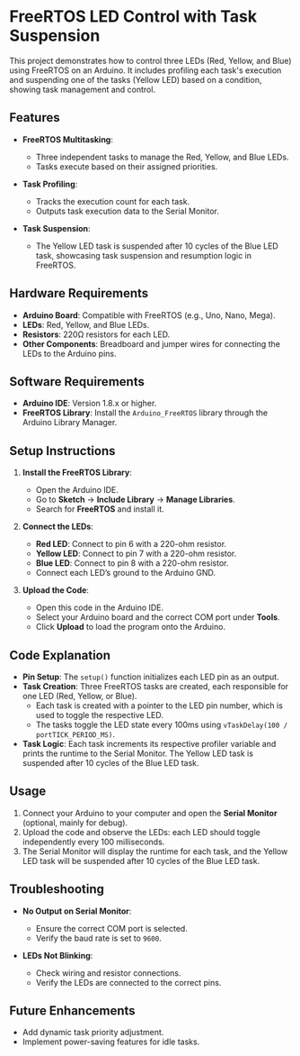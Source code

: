 # FreeRTOS LED Control with Task Suspension

This project demonstrates how to control three LEDs (Red, Yellow, and Blue) using FreeRTOS on an Arduino. It includes profiling each task's execution and suspending one of the tasks (Yellow LED) based on a condition, showing task management and control.

## Features

- **FreeRTOS Multitasking**: 
  - Three independent tasks to manage the Red, Yellow, and Blue LEDs.
  - Tasks execute based on their assigned priorities.

- **Task Profiling**: 
  - Tracks the execution count for each task.
  - Outputs task execution data to the Serial Monitor.

- **Task Suspension**: 
  - The Yellow LED task is suspended after 10 cycles of the Blue LED task, showcasing task suspension and resumption logic in FreeRTOS.

## Hardware Requirements

- **Arduino Board**: Compatible with FreeRTOS (e.g., Uno, Nano, Mega).
- **LEDs**: Red, Yellow, and Blue LEDs.
- **Resistors**: 220Ω resistors for each LED.
- **Other Components**: Breadboard and jumper wires for connecting the LEDs to the Arduino pins.

## Software Requirements

- **Arduino IDE**: Version 1.8.x or higher.
- **FreeRTOS Library**: Install the `Arduino_FreeRTOS` library through the Arduino Library Manager.

## Setup Instructions

1. **Install the FreeRTOS Library**:
   - Open the Arduino IDE.
   - Go to **Sketch** -> **Include Library** -> **Manage Libraries**.
   - Search for **FreeRTOS** and install it.

2. **Connect the LEDs**:
   - **Red LED**: Connect to pin 6 with a 220-ohm resistor.
   - **Yellow LED**: Connect to pin 7 with a 220-ohm resistor.
   - **Blue LED**: Connect to pin 8 with a 220-ohm resistor.
   - Connect each LED’s ground to the Arduino GND.

3. **Upload the Code**:
   - Open this code in the Arduino IDE.
   - Select your Arduino board and the correct COM port under **Tools**.
   - Click **Upload** to load the program onto the Arduino.

## Code Explanation

- **Pin Setup**: The `setup()` function initializes each LED pin as an output.
- **Task Creation**: Three FreeRTOS tasks are created, each responsible for one LED (Red, Yellow, or Blue).
  - Each task is created with a pointer to the LED pin number, which is used to toggle the respective LED.
  - The tasks toggle the LED state every 100ms using `vTaskDelay(100 / portTICK_PERIOD_MS)`.
- **Task Logic**: Each task increments its respective profiler variable and prints the runtime to the Serial Monitor. The Yellow LED task is suspended after 10 cycles of the Blue LED task.

## Usage

1. Connect your Arduino to your computer and open the **Serial Monitor** (optional, mainly for debug).
2. Upload the code and observe the LEDs: each LED should toggle independently every 100 milliseconds.
3. The Serial Monitor will display the runtime for each task, and the Yellow LED task will be suspended after 10 cycles of the Blue LED task.

## Troubleshooting

- **No Output on Serial Monitor**:
  - Ensure the correct COM port is selected.
  - Verify the baud rate is set to `9600`.

- **LEDs Not Blinking**:
  - Check wiring and resistor connections.
  - Verify the LEDs are connected to the correct pins.

## Future Enhancements

- Add dynamic task priority adjustment.
- Implement power-saving features for idle tasks.
